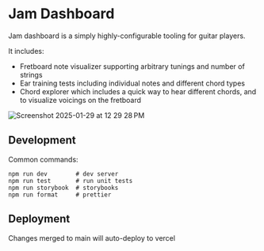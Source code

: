 # Jam Dashboard

Jam dashboard is a simply highly-configurable tooling for guitar players.

It includes:
- Fretboard note visualizer supporting arbitrary tunings and number of strings
- Ear training tests including individual notes and different chord types
- Chord explorer which includes a quick way to hear different chords, and to visualize voicings on the fretboard

![Screenshot 2025-01-29 at 12 29 28 PM](https://github.com/user-attachments/assets/6f94ec65-8921-437a-a072-cce6a1e3ce30)

## Development

Common commands:

```shellscript
npm run dev        # dev server
npm run test       # run unit tests
npm run storybook  # storybooks
npm run format     # prettier
```

## Deployment

Changes merged to main will auto-deploy to vercel
